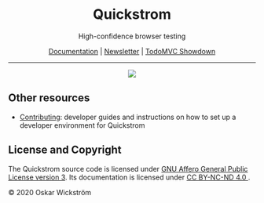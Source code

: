 <div align=center>
<h1>Quickstrom</h1>
<p>High-confidence browser testing</p>
<p>
  <a href="https://quickstrom.io/">Documentation</a>
  | <a href="https://buttondown.email/quickstrom">Newsletter</a>
  | <a href="https://wickstrom.tech/programming/2020/07/02/the-todomvc-showdown-testing-with-webcheck.html">TodoMVC Showdown</a>
  
</p>
</div>

<hr>

<p align=center>
  <a href="https://github.com/quickstrom/quickstrom/actions?query=workflow%3ATest">
    <img src="https://github.com/quickstrom/quickstrom/workflows/Build%20and%20test/badge.svg?branch=main" />
  </a>
</p>

## Other resources

* [Contributing](CONTRIBUTING.md): developer guides and instructions on how to set up a developer environment for Quickstrom

## License and Copyright

The Quickstrom source code is licensed under [GNU Affero General Public
License version 3](https://www.gnu.org/licenses/agpl-3.0.html). Its
documentation is licensed under [CC BY-NC-ND 4.0
](https://creativecommons.org/licenses/by-nc-nd/4.0/deed.en).

&copy; 2020 Oskar Wickström
